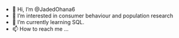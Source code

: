 - 👋 Hi, I’m @JadedOhana6
- 👀 I’m interested in consumer behaviour and population research
- 🌱 I’m currently learning SQL.
- 📫 How to reach me ...

<!---
JadedOhana6/JadedOhana6 is a ✨ special ✨ repository because its `README.md` (this file) appears on your GitHub profile.
You can click the Preview link to take a look at your changes.
--->
